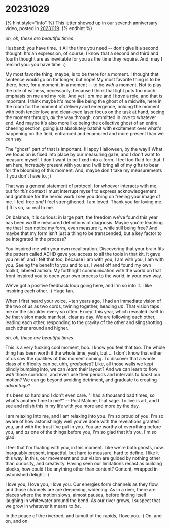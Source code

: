 # 20231029

{% hint style="info" %}
This letter showed up in our seventh anniversary video, posted in [20231119](../11/19.md).
{% endhint %}

_oh, oh, these are beautiful times_

Husband: you have time. :) All the time you need -- don't give it a second thought. It's an expression, of course; I know that a second and third and fourth thought are as inevitable for you as the time they require. And, may I remind you: you have time. :)

My most favorite thing, maybe, is to be there for a moment. I thought that sentence would go on for longer, but nope! My most favorite thing is to be there, here, for a moment, in a moment -- to be _with_ a moment. Not to play the role of witness, necessarily, because I think that light puts too much emphasis on me and my role. And yet I _am_ me and I _have_ a role, and that _is_ important. I think maybe it's more like being the ghost of a midwife, here in the room for the moment of delivery and emergence, holding the moment with both tender love and clear-eyed laser focus on the task at hand, seeing the moment through, _all_ the way through, committed in love to whatever end. And maybe it's also more like being the collective ghost of an entire cheering section, going just absolutely batshit with excitement over what's happening on the field, entranced and enamored and more present than we can say.

The "ghost" part of that is important. (Happy Halloween, by the way!) What we focus on is fixed into place by our measuring gaze, and I don't want to measure myself. I don't want to be fixed into a form. I feel too fluid for that. I am here, _incredibly_ present with you and I will bring all of my gifts to bear for the blooming of this moment. And, maybe don't take my measurements if you don't have to. ;)

That was a general statement of protocol, for whoever interacts with me, but for _this_ context I must interrupt myself to express acknowledgement and gratitude for the heroic work I see you doing on freeing your image of me. I feel free _and_ I feel strengthened. I am loved. Thank you for loving me. :) It is so, so real to me.

On balance, it is curious: in large part, the freedom we've found this year has been _via_ the measured definitions of diagnosis. Maybe you're teaching me that I can notice my form, even measure it, while still being free? And maybe that my form isn't just a thing to be transcended, but a key factor to be integrated in the process?

You inspired me with your own recalibration. Discovering that your brain fits the pattern called ADHD gave you access to all the tools in that kit. It gave you relief, and I felt that too, because I am with you, I am with you, I am with you. Seeing the benefit to you and to us, I went off and found my own toolkit, labeled autism. My forthright communication with the world on that front inspired you to open your own process to the world, in your own way.

We've got a positive feedback loop going here, and I'm so into it. I like inspiring each other. :) Huge fan.

When I first heard your voice, \~ten years ago, I had an immediate vision of the two of us as two cords, twining together, heading _up_. That vision taps me on the shoulder every so often. Except this year, which revealed itself to _be_ that vision made manifest, clear as day. We are following each other, leading each other, responding to the gravity of the other and slingshotting each other around and higher.

_oh, oh, these are beautiful times_

This is a very fucking cool moment, boo. I know you feel that too. The whole thing has been worth it the whole time, yeah, but ... I don't know that either of us saw the qualities of this moment coming. To discover that a whole class of difficulty can be, uhh, _graduated_? Like, all those walls we kept blindly bumping into, we can _learn_ their layout? And we can learn to flow _with_ those corridors, and even use their periods and intervals to _boost_ our motion? We can go beyond avoiding detriment, and graduate to creating _advantage_?

It's been so hard and I don't even care. "I had a thousand bad times, so what's another time to me?" -- Post Malone, that sage. To live is art, and I see and relish this in my life with you more and more by the day.

I am relaxing into me, and I am relaxing into you. I'm so proud of you. I'm so aware of how astonishingly well you've done with the revelations granted you, and with the trust I've put in you. You are worthy of everything before you, and _as_ one of the things before you, I'm so glad that it's you. I'm so glad.

I feel that I'm floating with you, in this moment. Like we're both ghosts, now. Inarguably present, impactful, but hard to measure, hard to define. I like it this way. In this, our movement and our vision are guided by nothing other than curiosity, and creativity. Having seen our limitations recast as building blocks, how could I be anything other than content? Content, wrapped in astonished delight. :)

I love you, I love you, I love you. Our energies form channels as they flow, and those channels are are deepening, widening. As in a river, there are places where the motion slows, almost pauses, before finding itself laughing in whitewater around the bend. As our river grows, I suspect that we grow in whatever it means to _be_.

In the peace of the riverbed, and tumult of the rapids, I love you. :) On, and on, and on.

